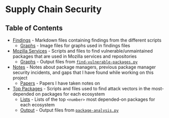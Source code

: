 # Supply Chain Security

## Table of Contents
- [Findings](/findings) - Markdown files containing findings from the different scripts
  - [Graphs](/findings/graphs) - Image files for graphs used in findings files
- [Mozilla Services](/mozilla-services) - Scripts and files to find vulnerable/unmaintained packages that are used in Mozilla services and repositories
  - [Graphs](/mozilla-services/output) - Output files from [`find-vulnerable-packages.py`](/mozilla-services/find-vulnerable-packages.py)
- [Notes](/notes) - Notes about package managers, previous package manager security incidents, and gaps that I have found while working on this project
  - [Papers](/notes/papers) - Papers I have taken notes on
- [Top Packages](/top-packages) - Scripts and files used to find attack vectors in the most-depended on packages for each ecosystem
  - [Lists](/top-packages/lists) - Lists of the top `<number>` most depended-on packages for each ecosystem
  - [Output](/top-packages/output) - Output files from [`package-analysis.py`](top-packages/package-analysis.py)
